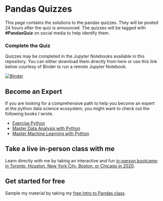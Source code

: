 # Pandas Quizzes

This page contains the solutions to the pandas quizzes. They will be posted 24 hours after the quiz is announced. The quizzes will be tagged with **#PandasQuiz** on social media to help identify them.

### Complete the Quiz

Quizzes may be completed in the Jupyter Notebooks available in this repository. You can either download them directly from here or use this link below courtesy of Binder to run a remote Jupyter Notebook.

[![Binder](https://mybinder.org/badge_logo.svg)](https://mybinder.org/v2/gh/DunderData/Quizzes/master)

## Become an Expert

If you are looking for a comprehensive path to help you become an expert at the python data science ecosystem, you might want to check out the following books I wrote.

* [Exercise Python][3]
* [Master Data Analysis with Python][4]
* [Master Machine Learning with Python][5]

## Take a live in-person class with me

Learn directly with me by taking an interactive and fun [in-person bootcamp in Toronto, Houston, New York City, Boston, or Chicago in 2020][6].

## Get started for free

Sample my material by taking my [free Intro to Pandas class][7].

[1]: twitter.com/tedpetrou
[2]: linkedin.com/in/tedpetrou
[3]: https://www.dunderdata.com/exercise-python
[4]: https://www.dunderdata.com/master-data-analysis-with-python
[5]: https://www.dunderdata.com/master-machine-learning-with-python
[6]: https://www.dunderdata.com/all-in-person-courses
[7]: https://www.dunderdata.com
